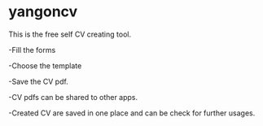 # yangoncv
This is the free self CV creating tool.

-Fill the forms

-Choose the template

-Save the CV pdf.

-CV pdfs can be shared to other apps.

-Created CV are saved in one place and can be check for further usages.
